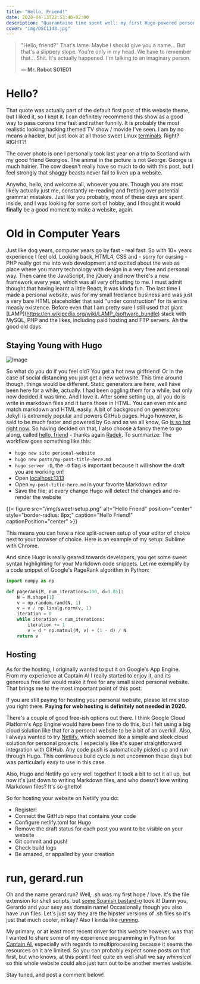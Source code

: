```yaml
---
title: "Hello, Friend!"
date: 2020-04-13T22:53:40+02:00
description: "Quarantaine time spent well: my first Hugo-powered personal website"
cover: "img/DSC1143.jpg" 
---
```


> "Hello, friend?" That's lame.
> Maybe I should give you a name...
> But that's a slippery slope.
> You're only in my head.
> We have to remember that...
> Shit.
> It's actually happened.
> I'm talking to an imaginary person.
>
> **— Mr. Robot S01E01**

# Hello?
That quote was actually part of the default first post of this website theme, but I liked it, so I kept it. I can definitely recommend this show as a good way to pass corona time fast and rather funnily. It is probably the most realistic looking hacking themed TV show / movide I've seen. I am by no means a hacker, but just look at all those sweet Linux [terminals](https://www.youtube.com/watch?v=PGjLhOhMLXc). Right? RIGHT?! 

The cover photo is one I personally took last year on a trip to Scotland with my good friend Georgios. The animal in the picture is not George. George is much hairier. The cow doesn't really have so much to do with this post, but I feel strongly that shaggy beasts never fail to liven up a website.

Anywho, hello, and welcome all, whoever you are. Though you are most likely actually just me, constantly re-reading and fretting over potential grammar mistakes. Just like you probably, most of these days are spent inside, and I was looking for some sort of hobby, and I thought it would **finally** be a good moment to make a website, again.

# Old in Computer Years
Just like dog years, computer years go by fast - real fast. So with 10+ years experience I feel old. Looking back, HTML4, CSS and - sorry for cursing - PHP really got me into web development and excited about the web as place where you marry technology with design in a very free and personal way. Then came the JavaScript, the jQuery and now there's a new framework every year, which was all very offputting to me. I must admit thought that having learnt a little React, it was kinda fun. The last time I made a personal website, was for my small freelance business and was just a very bare HTML placeholder that said "under construction" for its entire measly existence. Before even that I am pretty sure I still used that giant [LAMP](https://en.wikipedia.org/wiki/LAMP_(software_bundle) stack with MySQL, PHP and the likes, including paid hosting and FTP servers. Ah the good old days.

## Staying Young with Hugo

![Image](https://d33wubrfki0l68.cloudfront.net/c38c7334cc3f23585738e40334284fddcaf03d5e/2e17c/images/hugo-logo-wide.svg)

So what do you do if you feel old? You get a hot new girlfriend! Or in the case of social distancing you just get a new webwsite. This time around though, things would be different. Static generators are here, well have been here for a while, actually. I had been oggling them for a while, but only now decided it was time. And I love it. After some setting up, all you do is write in markdown files and it turns those in HTML. You can even mix and match markdown and HTML easily. A bit of background on generators: Jekyll is extremely popular and powers GitHub pages. Hugo however, is said to be much faster and powered by Go and as we all know, Go [is so hot right now](https://youtu.be/Jhc6CRgwkqg?t=7). So having decided on that, I also choose a fancy theme to go along, called [hello, friend](https://github.com/panr/hugo-theme-hello-friend) - thanks again [Radek](https://twitter.com/panr). To summarize: The workflow goes something like this:

* `hugo new site personal-website`
* `hugo new posts/my-post-title-here.md`
* `hugo server -D`, the `-D` flag is important because it will show the draft you are working on!
* Open [localhost:1313](localhost:1313)
* Open `my-post-title-here.md` in your favorite Markdown editor
* Save the file; at every change Hugo will detect the changes and re-render the website

{{< figure src="/img/sweet-setup.png" alt="Hello Friend" position="center" style="border-radius: 8px;" caption="Hello Friend!" captionPosition="center" >}}

This means you can have a nice split-screen setup of your editor of choice next to your browser of choice. Here is an example of my setup: Sublime with Chrome.

And since Hugo is really geared towards developers, you get some sweet syntax highlighting for your Markdown code snippets. Let me exemplify by a code snippet of Google's PageRank algorithm in Python:

```python
import numpy as np

def pagerank(M, num_iterations=100, d=0.85):
    N = M.shape[1]
    v = np.random.rand(N, 1)
    v = v / np.linalg.norm(v, 1)
    iteration = 0
    while iteration < num_iterations:
        iteration += 1
        v = d * np.matmul(M, v) + (1 - d) / N
    return v
```


## Hosting
As for the hosting, I originally wanted to put it on Google's App Engine. From my experience at Captain AI I really started to enjoy it, and its generous free tier would make it free for any small sized personal website. That brings me to the most important point of this post:

If you are still paying for hosting your personal website, please let me stop you right there. **Paying for web hosting is definitely not needed in 2020.**

There's a couple of good free-ish options out there. I think Google Cloud Platform's App Engine would have been fine to do this, but I felt using a big cloud solution like that for a personal website to be a bit of an overkill. Also, I always wanted to try [Netlify](https://netlify.com/), which seemed like a simple and sleek cloud solution for personal projects. I especially like it's super straightforward integration with GitHub. Any code push is automatically picked up and run through Hugo. This continuous build cycle is not uncommon these days but was particularly easy to use in this case.

Also, Hugo and Netlify go very well together! It took a bit to set it all up, but now it's just down to writing Markdown files, and who doesn't love writing Markdown files? It's so ghetto!

So for hosting your website on Netlify you do:

* Register!
* Connect the GitHub repo that contains your code
* Configure netlify.toml for Hugo
* Remove the draft status for each post you want to be visible on your website
* Git commit and push!
* Check build logs
* Be amazed, or appalled by your creation

# run, gerard.run
Oh and the name gerard.run? Well, .sh was my first hope / love. It's the file extension for shell scripts, but [some Spanish bastard-o](https://gerard.sh/about) took it! Damn you, Gerardo and your sexy ass domain name! Occasionally though you also have .run files. Let's just say they are the hipster versions of .sh files so it's just that much cooler, m'kay? Also I kinda like [running](https://www.strava.com/athletes/23067266).

My primary, or at least most recent driver for this website however, was that I wanted to share some of my experience programming in Python for [Captain AI](https://captainai.com/), especially with regards to multiprocessing because it seems the resources on it are limited. So you can probably expect some posts on that first, but who knows, at this point I feel quite eh well shall we say *whimsical* so this whole website could also just turn out to be another memes website. 

Stay tuned, and post a comment below!

